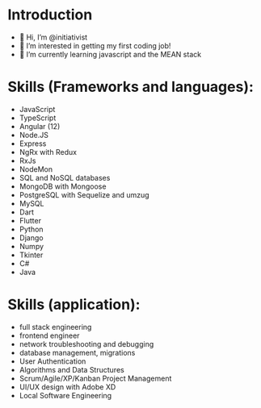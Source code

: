 # Introduction
- 👋 Hi, I’m @initiativist
- 👀 I’m interested in getting my first coding job!
- 🌱 I’m currently learning javascript and the MEAN stack 

# Skills (Frameworks and languages):
- JavaScript
-   TypeScript
-   Angular (12)
-   Node.JS
-   Express
-   NgRx with Redux
-   RxJs
-   NodeMon
- SQL and NoSQL databases
-   MongoDB with Mongoose
-   PostgreSQL with Sequelize and umzug
-   MySQL
- Dart
-   Flutter
- Python
-   Django
-   Numpy
-   Tkinter
- C#
- Java

# Skills (application):
- full stack engineering
- frontend engineer
- network troubleshooting and debugging
- database management, migrations
- User Authentication
- Algorithms and Data Structures
- Scrum/Agile/XP/Kanban Project Management
- UI/UX design with Adobe XD
- Local Software Engineering

<!---
initiativist/initiativist is a ✨ special ✨ repository because its `README.md` (this file) appears on your GitHub profile.
You can click the Preview link to take a look at your changes.
--->
